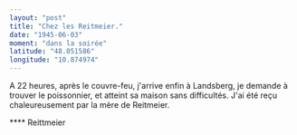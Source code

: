 ```yaml
---
layout: "post"
title: "Chez les Reitmeier."
date: "1945-06-03"
moment: "dans la soirée"
latitude: "48.051586"
longitude: "10.874974"
---
```


A 22 heures, après le couvre-feu, j'arrive enfin à Landsberg, je demande à trouver le poissonnier, et atteint sa maison sans difficultés. J'ai été reçu chaleureusement par la mère de Reitmeier.


<div class="histoire"></div>

<div class="commentaire">**** Reittmeier</div>